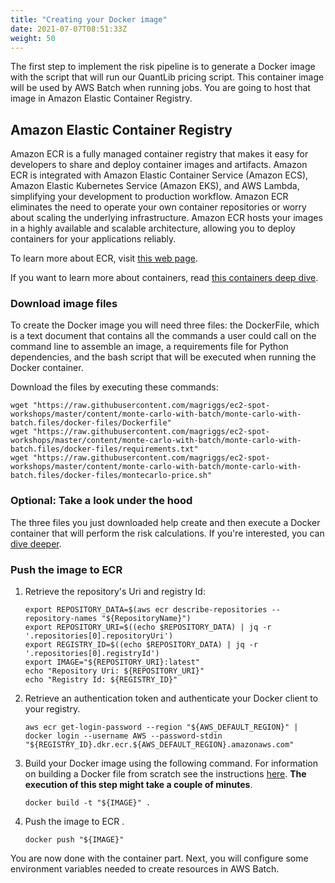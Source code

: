 ```yaml
---
title: "Creating your Docker image"
date: 2021-07-07T08:51:33Z
weight: 50
---
```



The first step to implement the risk pipeline is to generate a Docker image with the script that will run our QuantLib pricing script. This container image will be used by AWS Batch when running jobs. You are going to host that image in Amazon Elastic Container Registry.

## Amazon Elastic Container Registry

Amazon ECR is a fully managed container registry that makes it easy for developers to share and deploy container images and artifacts. Amazon ECR is integrated with Amazon Elastic Container Service (Amazon ECS),  Amazon Elastic Kubernetes Service (Amazon EKS), and AWS Lambda, simplifying your development to production workflow. Amazon ECR eliminates the need to operate your own container repositories or worry about scaling the underlying infrastructure. Amazon ECR hosts your images in a highly available and scalable architecture, allowing you to deploy containers for your applications reliably.

To learn more about ECR, visit [this web page](https://aws.amazon.com/ecr/).

If you want to learn more about containers, read [this containers deep dive](https://aws.amazon.com/getting-started/deep-dive-containers/).

### Download image files

To create the Docker image you will need three files: the DockerFile, which is a text document that contains all the commands a user could call on the command line to assemble an image, a requirements file for Python dependencies, and the bash script that will be executed when running the Docker container.

Download the files by executing these commands:

```
wget "https://raw.githubusercontent.com/magriggs/ec2-spot-workshops/master/content/monte-carlo-with-batch/monte-carlo-with-batch.files/docker-files/Dockerfile"
wget "https://raw.githubusercontent.com/magriggs/ec2-spot-workshops/master/content/monte-carlo-with-batch/monte-carlo-with-batch.files/docker-files/requirements.txt"
wget "https://raw.githubusercontent.com/magriggs/ec2-spot-workshops/master/content/monte-carlo-with-batch/monte-carlo-with-batch.files/docker-files/montecarlo-price.sh"
```

### Optional: Take a look under the hood
The three files you just downloaded help create and then execute a Docker container that will perform the risk calculations. If you're interested, you can [dive deeper](dive_deeper.md).

### Push the image to ECR

1. Retrieve the repository's Uri and registry Id:

    ```
    export REPOSITORY_DATA=$(aws ecr describe-repositories --repository-names "${RepositoryName}")
    export REPOSITORY_URI=$((echo $REPOSITORY_DATA) | jq -r '.repositories[0].repositoryUri')
    export REGISTRY_ID=$((echo $REPOSITORY_DATA) | jq -r '.repositories[0].registryId')
    export IMAGE="${REPOSITORY_URI}:latest"
    echo "Repository Uri: ${REPOSITORY_URI}"
    echo "Registry Id: ${REGISTRY_ID}"
    ```

1. Retrieve an authentication token and authenticate your Docker client to your registry.

    ```
    aws ecr get-login-password --region "${AWS_DEFAULT_REGION}" | docker login --username AWS --password-stdin "${REGISTRY_ID}.dkr.ecr.${AWS_DEFAULT_REGION}.amazonaws.com"
    ```

2. Build your Docker image using the following command. For information on building a Docker file from scratch see the instructions [here](https://docs.aws.amazon.com/AmazonECS/latest/developerguide/docker-basics.html). **The execution of this step might take a couple of minutes**.

    ```
    docker build -t "${IMAGE}" .
    ```

3. Push the image to ECR .

    ```
    docker push "${IMAGE}"
    ```

You are now done with the container part. Next, you will configure some environment variables needed to create resources in AWS Batch.


